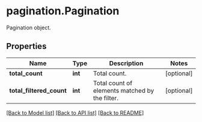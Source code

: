 # pagination.Pagination

Pagination object.
## Properties
Name | Type | Description | Notes
------------ | ------------- | ------------- | -------------
**total_count** | **int** | Total count. | [optional] 
**total_filtered_count** | **int** | Total count of elements matched by the filter. | [optional] 

[[Back to Model list]](../README.md#documentation-for-models) [[Back to API list]](../README.md#documentation-for-api-endpoints) [[Back to README]](../README.md)


